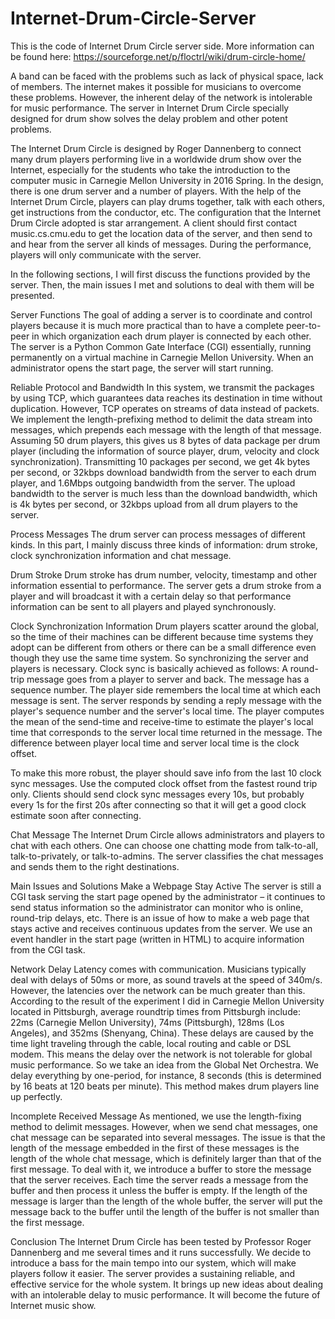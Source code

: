 # Internet-Drum-Circle-Server
This is the  code of Internet Drum Circle server side.
More information can be found here: https://sourceforge.net/p/floctrl/wiki/drum-circle-home/

  A band can be faced with the problems such as lack of physical space, lack of members. The internet makes it possible for musicians to overcome these problems. However, the inherent delay of the network is intolerable for music performance. The server in Internet Drum Circle specially designed for drum show solves the delay problem and other potent problems.

  The Internet Drum Circle is designed by Roger Dannenberg to connect many drum players performing live in a worldwide drum show over the Internet, especially for the students who take the introduction to the computer music in Carnegie Mellon University in 2016 Spring. In the design, there is one drum server and a number of players. With the help of the Internet Drum Circle, players can play drums together, talk with each others, get instructions from the conductor, etc. The configuration that the Internet Drum Circle adopted is star arrangement. A client should first contact music.cs.cmu.edu to get the location data of the server, and then send to and hear from the server all kinds of messages. During the performance, players will only communicate with the server. 

  In the following sections, I will first discuss the functions provided by the server. Then, the main issues I met and solutions to deal with them will be presented.

Server Functions
  The goal of adding a server is to coordinate and control players because it is much more practical than to have a complete peer-to-peer in which organization each drum player is connected by each other. The server is a Python Common Gate Interface (CGI) essentially, running permanently on a virtual machine in Carnegie Mellon University. When an administrator opens the start page, the server will start running.
  
Reliable Protocol and Bandwidth
  In this system, we transmit the packages by using TCP, which guarantees data reaches its destination in time without duplication. However, TCP operates on streams of data instead of packets. We implement the length-prefixing method to delimit the data stream into messages, which prepends each message with the length of that message.  
  Assuming 50 drum players, this gives us 8 bytes of data package per drum player (including the information of source player, drum, velocity and clock synchronization). Transmitting 10 packages per second, we get 4k bytes per second, or 32kbps download bandwidth from the server to each drum player, and 1.6Mbps outgoing bandwidth from the server. The upload bandwidth to the server is much less than the download bandwidth, which is 4k bytes per second, or 32kbps upload from all drum players to the server.

Process Messages
  The drum server can process messages of different kinds. In this part, I mainly discuss three kinds of information: drum stroke, clock synchronization information and chat message.

Drum Stroke
  Drum stroke has drum number, velocity, timestamp and other information essential to performance. The server gets a drum stroke from a player and will broadcast it with a certain delay so that performance information can be sent to all players and played synchronously.

Clock Synchronization Information
  Drum players scatter around the global, so the time of their machines can be different because time systems they adopt can be different from others or there can be a small difference even though they use the same time system. So synchronizing the server and players is necessary. Clock sync is basically achieved as follows:
    A round-trip message goes from a player to server and back. The message has a sequence number. The player side remembers the local time at which each message is sent. The server responds by sending a reply message with the player's sequence number and the server's local time. The player computes the mean of the send-time and receive-time to estimate the player's local time that corresponds to the server local time returned in the message. The difference between player local time and server local time is the clock offset.

  To make this more robust, the player should save info from the last 10 clock sync messages. Use the computed clock offset from the fastest round trip only.
  Clients should send clock sync messages every 10s, but probably every 1s for the first 20s after connecting so that it will get a good clock estimate soon after connecting.

Chat Message
  The Internet Drum Circle allows administrators and players to chat with each others. One can choose one chatting mode from talk-to-all, talk-to-privately, or talk-to-admins. The server classifies the chat messages and sends them to the right destinations.

Main Issues and Solutions
Make a Webpage Stay Active
  The server is still a CGI task serving the start page opened by the administrator – it continues to send status information so the administrator can monitor who is online, round-trip delays, etc. There is an issue of how to make a web page that stays active and receives continuous updates from the server.
  We use an event handler in the start page (written in HTML) to acquire information from the CGI task.

Network Delay
  Latency comes with communication. Musicians typically deal with delays of 50ms or more, as sound travels at the speed of 340m/s. However, the latencies over the network can be much greater than this. According to the result of the experiment I did in Carnegie Mellon University located in Pittsburgh, average roundtrip times from Pittsburgh include: 22ms (Carnegie Mellon University), 74ms (Pittsburgh), 128ms (Los Angeles), and 352ms (Shenyang, China). These delays are caused by the time light traveling through the cable, local routing and cable or DSL modem. This means the delay over the network is not tolerable for global music performance.
  So we take an idea from the Global Net Orchestra. We delay everything by one-period, for instance, 8 seconds (this is determined by 16 beats at 120 beats per minute). This method makes drum players line up perfectly.
  
  Incomplete Received Message
  As mentioned, we use the length-fixing method to delimit messages. However, when we send chat messages, one chat message can be separated into several messages. The issue is that the length of the message embedded in the first of these messages is the length of the whole chat message, which is definitely larger than that of the first message. 
  To deal with it, we introduce a buffer to store the message that the server receives. Each time the server reads a message from the buffer and then process it unless the buffer is empty. If the length of the message is larger than the length of the whole buffer, the server will put the message back to the buffer until the length of the buffer is not smaller than the first message.

Conclusion
  The Internet Drum Circle has been tested by Professor Roger Dannenberg and me several times and it runs successfully. We decide to introduce a bass for the main tempo into our system, which will make players follow it easier. 
  The server provides a sustaining reliable, and effective service for the whole system. It brings up new ideas about dealing with an intolerable delay to music performance. It will become the future of Internet music show.  

 

